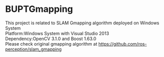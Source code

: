 # BUPTGmapping
This project is related to SLAM Gmapping algorithm deployed on Windows System <br>
Platform:Windows System with Visual Studio 2013  <br>
Dependency:OpenCV 3.1.0 and Boost 1.63.0  <br>
Please check original gmapping algorithm at https://github.com/ros-perception/slam_gmapping  <br>

